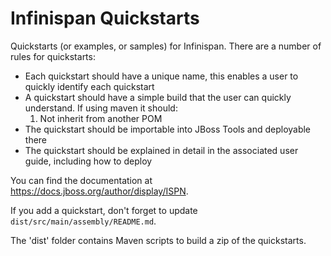 Infinispan Quickstarts 
======================

Quickstarts (or examples, or samples) for Infinispan. There are a number of rules for quickstarts:

* Each quickstart should have a unique name, this enables a user to quickly identify each quickstart
* A quickstart should have a simple build that the user can quickly understand. If using maven it should:
  1. Not inherit from another POM
* The quickstart should be importable into JBoss Tools and deployable there
* The quickstart should be explained in detail in the associated user guide, including how to deploy

You can find the documentation at <https://docs.jboss.org/author/display/ISPN>.

If you add a quickstart, don't forget to update `dist/src/main/assembly/README.md`.

The 'dist' folder contains Maven scripts to build a zip of the quickstarts.
